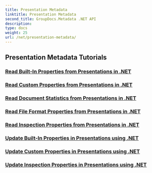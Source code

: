 ```yaml
---
title: Presentation Metadata
linktitle: Presentation Metadata
second_title: GroupDocs.Metadata .NET API
description: 
type: docs
weight: 25
url: /net/presentation-metadata/
---
```


## Presentation Metadata Tutorials
### [Read Built-In Properties from Presentations in .NET](./read-built-in-properties-presentations/)
### [Read Custom Properties from Presentations in .NET](./read-custom-properties-presentations/)
### [Read Document Statistics from Presentations in .NET](./read-document-statistics-presentations/)
### [Read File Format Properties from Presentations in .NET](./read-file-format-properties-presentations/)
### [Read Inspection Properties from Presentations in .NET](./read-inspection-properties-presentations/)
### [Update Built-In Properties in Presentations using .NET](./update-built-in-properties-presentations/)
### [Update Custom Properties in Presentations using .NET](./update-custom-properties-presentations/)
### [Update Inspection Properties in Presentations using .NET](./update-inspection-properties-presentations/)